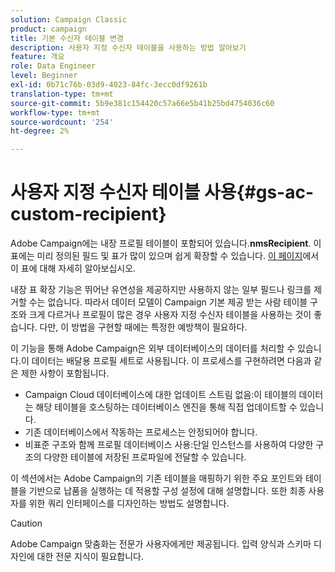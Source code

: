 ```yaml
---
solution: Campaign Classic
product: campaign
title: 기본 수신자 테이블 변경
description: 사용자 지정 수신자 테이블을 사용하는 방법 알아보기
feature: 개요
role: Data Engineer
level: Beginner
exl-id: 0b71c76b-03d9-4023-84fc-3ecc0df9261b
translation-type: tm+mt
source-git-commit: 5b9e381c154420c57a66e5b41b25bd4754036c60
workflow-type: tm+mt
source-wordcount: '254'
ht-degree: 2%

---
```


# 사용자 지정 수신자 테이블 사용{#gs-ac-custom-recipient}

Adobe Campaign에는 내장 프로필 테이블이 포함되어 있습니다.**nmsRecipient**. 이 표에는 미리 정의된 필드 및 표가 많이 있으며 쉽게 확장할 수 있습니다. [이 페이지](datamodel.md#ootb-profiles)에서 이 표에 대해 자세히 알아보십시오.

내장 표 확장 기능은 뛰어난 유연성을 제공하지만 사용하지 않는 일부 필드나 링크를 제거할 수는 없습니다. 따라서 데이터 모델이 Campaign 기본 제공 받는 사람 테이블 구조와 크게 다르거나 프로필이 많은 경우 사용자 지정 수신자 테이블을 사용하는 것이 좋습니다.  다만, 이 방법을 구현할 때에는 특정한 예방책이 필요하다.

이 기능을 통해 Adobe Campaign은 외부 데이터베이스의 데이터를 처리할 수 있습니다.이 데이터는 배달용 프로필 세트로 사용됩니다. 이 프로세스를 구현하려면 다음과 같은 제한 사항이 포함됩니다.

* Campaign Cloud 데이터베이스에 대한 업데이트 스트림 없음:이 테이블의 데이터는 해당 테이블을 호스팅하는 데이터베이스 엔진을 통해 직접 업데이트할 수 있습니다.
* 기존 데이터베이스에서 작동하는 프로세스는 안정되어야 합니다.
* 비표준 구조와 함께 프로필 데이터베이스 사용:단일 인스턴스를 사용하여 다양한 구조의 다양한 테이블에 저장된 프로파일에 전달할 수 있습니다.

이 섹션에서는 Adobe Campaign의 기존 테이블을 매핑하기 위한 주요 포인트와 테이블을 기반으로 납품을 실행하는 데 적용할 구성 설정에 대해 설명합니다. 또한 최종 사용자를 위한 쿼리 인터페이스를 디자인하는 방법도 설명합니다.


>[!CAUTION]
>
>Adobe Campaign 맞춤화는 전문가 사용자에게만 제공됩니다. 입력 양식과 스키마 디자인에 대한 전문 지식이 필요합니다.

